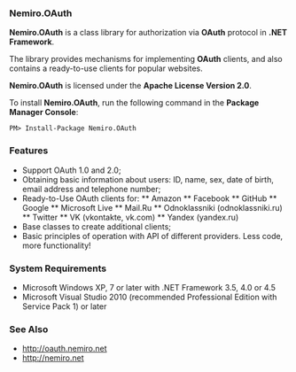 ### Nemiro.OAuth

**Nemiro.OAuth** is a class library for authorization via **OAuth** protocol in **.NET Framework**.

The library provides mechanisms for implementing **OAuth** clients, and also contains a ready-to-use clients for popular websites.

**Nemiro.OAuth** is licensed under the **Apache License Version 2.0**.

To install **Nemiro.OAuth**, run the following command in the **Package Manager Console**:

`PM> Install-Package Nemiro.OAuth`

### Features

* Support OAuth 1.0 and 2.0; 
* Obtaining basic information about users: ID, name, sex, date of birth, email address and telephone number; 
* Ready-to-Use OAuth clients for: 
** Amazon 
** Facebook 
** GitHub 
** Google 
** Microsoft Live 
** Mail.Ru 
** Odnoklassniki (odnoklassniki.ru) 
** Twitter 
** VK (vkontakte, vk.com) 
** Yandex (yandex.ru) 
* Base classes to create additional clients; 
* Basic principles of operation with API of different providers. 
Less code, more functionality!

### System Requirements

* Microsoft Windows XP, 7 or later with .NET Framework 3.5, 4.0 or 4.5 
* Microsoft Visual Studio 2010 (recommended Professional Edition with Service Pack 1) or later 

### See Also

* http://oauth.nemiro.net
* http://nemiro.net 